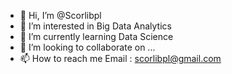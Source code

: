 - 👋 Hi, I’m @Scorlibpl
- 👀 I’m interested in Big Data Analytics
- 🌱 I’m currently learning Data Science
- 💞️ I’m looking to collaborate on ...
- 📫 How to reach me Email : scorlibpl@gmail.com

<!---
Scorlibpl/Scorlibpl is a ✨ special ✨ repository because its `README.md` (this file) appears on your GitHub profile.
You can click the Preview link to take a look at your changes.
--->
